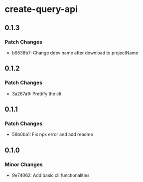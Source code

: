 # create-query-api

## 0.1.3

### Patch Changes

- b9538b7: Change ddev name after download to projectName

## 0.1.2

### Patch Changes

- 3a267a9: Prettify the cli

## 0.1.1

### Patch Changes

- 56b0ba1: Fix npx error and add readme

## 0.1.0

### Minor Changes

- 9e74062: Add basic cli functionalities
